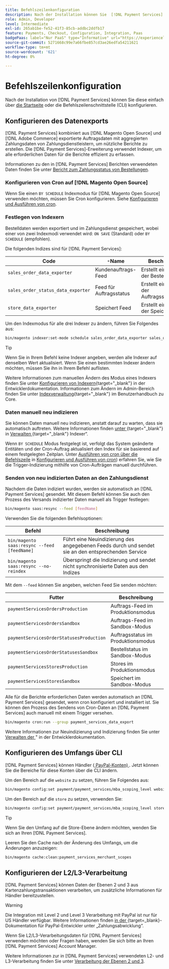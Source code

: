 ```yaml
---
title: Befehlszeilenkonfiguration
description: Nach der Installation können Sie  [!DNL Payment Services]  über die Befehlszeilenschnittstelle (CLI) konfigurieren.
role: Admin, Developer
level: Intermediate
exl-id: 265ab1be-fe52-41f3-85cb-addbc2ddfb17
feature: Payments, Checkout, Configuration, Integration, Paas
badgePaas: label="Nur PaaS" type="Informative" url="https://experienceleague.adobe.com/de/docs/commerce/user-guides/product-solutions" tooltip="Gilt nur für Adobe Commerce in Cloud-Projekten (von Adobe verwaltete PaaS-Infrastruktur) und lokale Projekte."
source-git-commit: 5271668c99e7a66fbe857cd3ae26edfa54211621
workflow-type: tm+mt
source-wordcount: '621'
ht-degree: 0%

---
```


# Befehlszeilenkonfiguration

Nach der Installation von [!DNL Payment Services] können Sie diese einfach über [die Startseite](payments-home.md) oder die Befehlszeilenschnittstelle (CLI) konfigurieren.

## Konfigurieren des Datenexports

[!DNL Payment Services] kombiniert aus [!DNL Magento Open Source] und [!DNL Adobe Commerce] exportierte Auftragsdaten mit aggregierten Zahlungsdaten von Zahlungsdienstleistern, um nützliche Berichte zu erstellen. Die [!DNL Payment Services]-Erweiterung verwendet Indexer, um alle erforderlichen Daten für die Berichte effizient zu erfassen.

Informationen zu den in [!DNL Payment Services] Berichten verwendeten Daten finden Sie unter [Bericht zum Zahlungsstatus von Bestellungen](order-payment-status.md#data-used-in-the-report).

### Konfigurieren von Cron auf [!DNL Magento Open Source]

Wenn Sie einen `BY SCHEDULE` Indexmodus für [!DNL Magento Open Source] verwenden möchten, müssen Sie Cron konfigurieren. Siehe [Konfigurieren und Ausführen von cron](https://experienceleague.adobe.com/de/docs/commerce-operations/configuration-guide/cli/configure-cron-jobs).

### Festlegen von Indexern

Bestelldaten werden exportiert und im Zahlungsdienst gespeichert, wobei einer von zwei Indexmodi verwendet wird: `ON SAVE` (Standard) oder `BY SCHEDULE` (empfohlen).

Die folgenden Indizes sind für [!DNL Payment Services]:

| Code | -Name | Beschreibung |
|    ---    |  ---  |  ---  |
| `sales_order_data_exporter` | Kundenauftrags-Feed | Erstellt einen Index der Bestelldaten |
| `sales_order_status_data_exporter` | Feed für Auftragsstatus | Erstellt einen Index der Auftragsstatusdaten |
| `store_data_exporter` | Speichert Feed | Erstellt einen Index der Speicherdaten |

Um den Indexmodus für alle drei Indexer zu ändern, führen Sie Folgendes aus:

```bash
bin/magento indexer:set-mode schedule sales_order_data_exporter sales_order_status_data_exporter store_data_exporter
```

>[!TIP]
>
>Wenn Sie in Ihrem Befehl keine Indexer angeben, werden alle Indexer auf denselben Wert aktualisiert. Wenn Sie einen bestimmten Indexer ändern möchten, müssen Sie ihn in Ihrem Befehl auflisten.

Weitere Informationen zum manuellen Ändern des Modus eines Indexers finden Sie unter [Konfigurieren von Indexern](https://experienceleague.adobe.com/de/docs/commerce-operations/configuration-guide/cli/manage-indexers#configure-indexers){target="_blank"} in der Entwicklerdokumentation. Informationen zum Ändern im Admin-Bereich finden Sie unter [Indexverwaltung](https://experienceleague.adobe.com/de/docs/commerce-admin/systems/tools/index-management#change-the-index-mode){target="_blank"} im Benutzerhandbuch zu Core.

### Daten manuell neu indizieren

Sie können Daten manuell neu indizieren, anstatt darauf zu warten, dass sie automatisch auftreten. Weitere Informationen finden [ unter ](https://experienceleague.adobe.com/de/docs/commerce-operations/configuration-guide/cli/manage-indexers#reindex){target="_blank"} in [Verwalten ](https://experienceleague.adobe.com/de/docs/commerce-operations/configuration-guide/cli/manage-indexers){target="_blank"} Indexer“.

Wenn `BY SCHEDULE` Modus festgelegt ist, verfolgt das System geänderte Entitäten und der Cron-Auftrag aktualisiert den Index für sie basierend auf einem festgelegten Zeitplan. Unter [Ausführen von cron über die Befehlszeile](https://experienceleague.adobe.com/de/docs/commerce-operations/configuration-guide/cli/configure-cron-jobs#config-cli-cron-group-run) in [Konfigurieren und Ausführen von cron](https://experienceleague.adobe.com/de/docs/commerce-operations/configuration-guide/cli/configure-cron-jobs)) erfahren Sie, wie Sie die Trigger-Indizierung mithilfe von Cron-Aufträgen manuell durchführen.

### Senden von neu indizierten Daten an den Zahlungsdienst

Nachdem die Daten indiziert wurden, werden sie automatisch an [!DNL Payment Services] gesendet. Mit diesem Befehl können Sie auch den Prozess des Versands indizierter Daten manuell als Trigger festlegen:

```bash
bin/magento saas:resync --feed [feedName]
```

Verwenden Sie die folgenden Befehlsoptionen:

| Befehl | Beschreibung |
|  ---  |  ---  |
| `bin/magento saas:resync --feed [feedName]` | Führt eine Neuindizierung des angegebenen Feeds durch und sendet sie an den entsprechenden Service |
| `bin/magento saas:resync --no-reindex` | Überspringt die Indizierung und sendet nicht synchronisierte Daten aus den Indizes |

Mit dem `--feed` können Sie angeben, welchen Feed Sie senden möchten:

| Futter | Beschreibung |
|  ---  |  ---  |
| `paymentServicesOrdersProduction` | Auftrags-Feed im Produktionsmodus |
| `paymentServicesOrdersSandbox` | Auftrags-Feed im Sandbox-Modus |
| `paymentServicesOrderStatusesProduction` | Auftragsstatus im Produktionsmodus |
| `paymentServicesOrderStatusesSandbox` | Bestellstatus im Sandbox-Modus |
| `paymentServicesStoresProduction` | Stores im Produktionsmodus |
| `paymentServicesStoresSandbox` | Speichert im Sandbox-Modus |

Alle für die Berichte erforderlichen Daten werden automatisch an [!DNL Payment Services] gesendet, wenn cron konfiguriert und installiert ist. Sie können den Prozess des Sendens von Cron-Daten an [!DNL Payment Services] auch manuell mit einem Trigger versehen.

```bash
bin/magento cron:run --group payment_services_data_export
```

Weitere Informationen zur Neuindizierung und Indizierung finden Sie unter [Verwalten der ](https://experienceleague.adobe.com/de/docs/commerce-operations/configuration-guide/cli/manage-indexers)&quot; in der Entwicklerdokumentation.

## Konfigurieren des Umfangs über CLI

[!DNL Payment Services] können Händler ([ PayPal-Konten) ](settings.md#use-multiple-paypal-accounts). Jetzt können Sie die Bereiche für diese Konten über die CLI ändern.

Um den Bereich auf die `website` zu setzen, führen Sie Folgendes aus:

```bash
bin/magento config:set payment/payment_services/mba_scoping_level website
```

Um den Bereich auf die `store` zu setzen, verwenden Sie:

```bash
bin/magento config:set payment/payment_services/mba_scoping_level store
```

>[!TIP]
>
> Wenn Sie den Umfang auf die Store-Ebene ändern möchten, wenden Sie sich an Ihren [!DNL Payment Services].

Leeren Sie den Cache nach der Änderung des Umfangs, um die Änderungen anzuzeigen:

```bash
bin/magento cache:clean:payment_services_merchant_scopes
```

## Konfigurieren der L2/L3-Verarbeitung

[!DNL Payment Services] können Daten der Ebenen 2 und 3 aus Kartenzahlungstransaktionen verarbeiten, um zusätzliche Informationen für Händler bereitzustellen.

>[!WARNING]
>
> Die Integration mit Level 2 und Level 3 Verarbeitung mit PayPal ist nur für US Händler verfügbar. Weitere Informationen finden [ in der ](https://developer.paypal.com/docs/checkout/advanced/processing/){target=_blank}-Dokumentation für PayPal-Entwickler unter „Zahlungsabwicklung“.

Wenn Sie L2/L3-Verarbeitungsdaten für [!DNL Payment Services] verwenden möchten oder Fragen haben, wenden Sie sich bitte an Ihren [!DNL Payment Services] Account Manager.

Weitere Informationen zur in [!DNL Payment Services] verwendeten L2- und L3-Verarbeitung finden Sie unter [Verarbeitung der Ebenen 2 und 3](levels-card-payment-transactions.md).
